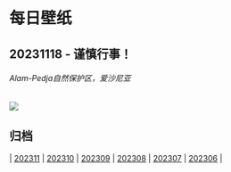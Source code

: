 # 每日壁纸

## 20231118 - 谨慎行事！

###### Alam-Pedja自然保护区，爱沙尼亚

![](https://www.bing.com/th?id=OHR.FrozenBog_ZH-CN0712859386_UHD.jpg)

## 归档

| [202311](/202311/README.md)
| [202310](/202310/README.md)
| [202309](/202309/README.md)
| [202308](/202308/README.md)
| [202307](/202307/README.md)
| [202306](/202306/README.md)
|